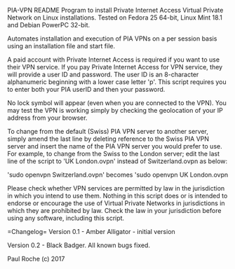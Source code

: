 PIA-VPN
README
Program to install Private Internet Access Virtual Private Network on Linux installations. Tested on Fedora 25 64-bit, Linux Mint 18.1 and Debian PowerPC 32-bit.

Automates installation and execution of PIA VPNs on a per session basis using an installation file and start file.

A paid account with Private Internet Access is required if you want to use their VPN service.
If you pay Private Internet Access for VPN service, they will provide a user ID and password.
The user ID is an 8-character alphanumeric beginning with a lower case letter 'p'.
This script requires you to enter both your PIA userID and then your password.

No lock symbol will appear (even when you are connected to the VPN). You may test the VPN is working simply by checking the geolocation of your IP address from your browser.

To change from the default (Swiss) PIA VPN server to another server, simply amend the last line by deleting reference to the Swiss PIA VPN server and insert the name of the PIA VPN server you would prefer to use.
For example, to change from the Swiss to the London server; edit the last line of the script to 'UK London.ovpn' instead of Switzerland.ovpn as below:

'sudo openvpn Switzerland.ovpn' becomes 'sudo openvpn UK London.ovpn

Please check whether VPN services are permitted by law in the jurisdiction in which you intend to use them.
Nothing in this script does or is intended to endorse or encourage the use of Virtual Private Networks in jurisdictions in which they are prohibited by law. Check the law in your jurisdiction before using any software, including this script.

=Changelog=
Version 0.1 - Amber Alligator - initial version

Version 0.2 - Black Badger. All known bugs fixed.

Paul Roche (c) 2017
